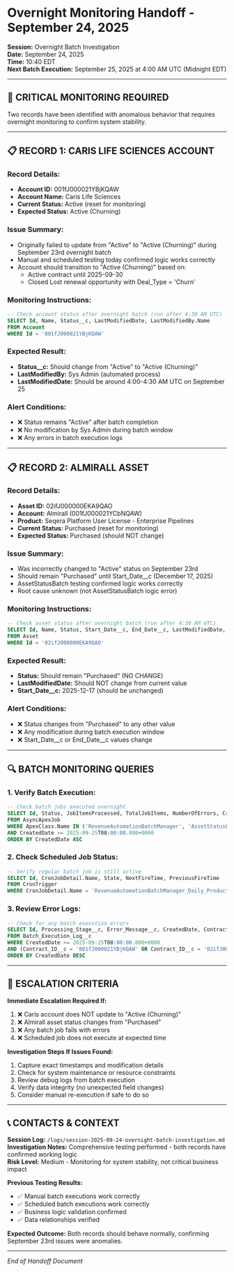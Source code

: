 # Overnight Monitoring Handoff - September 24, 2025

**Session:** Overnight Batch Investigation  
**Date:** September 24, 2025  
**Time:** 10:40 EDT  
**Next Batch Execution:** September 25, 2025 at 4:00 AM UTC (Midnight EDT)

---

## 🎯 **CRITICAL MONITORING REQUIRED**

Two records have been identified with anomalous behavior that requires overnight monitoring to confirm system stability.

---

## 📋 **RECORD 1: CARIS LIFE SCIENCES ACCOUNT**

### **Record Details:**
- **Account ID:** 001fJ000021YBjKQAW
- **Account Name:** Caris Life Sciences
- **Current Status:** Active (reset for monitoring)
- **Expected Status:** Active (Churning)

### **Issue Summary:**
- Originally failed to update from "Active" to "Active (Churning)" during September 23rd overnight batch
- Manual and scheduled testing today confirmed logic works correctly
- Account should transition to "Active (Churning)" based on:
  - Active contract until 2025-09-30
  - Closed Lost renewal opportunity with Deal_Type = 'Churn'

### **Monitoring Instructions:**
```sql
-- Check account status after overnight batch (run after 4:30 AM UTC)
SELECT Id, Name, Status__c, LastModifiedDate, LastModifiedBy.Name 
FROM Account 
WHERE Id = '001fJ000021YBjKQAW'
```

### **Expected Result:**
- **Status__c:** Should change from "Active" to "Active (Churning)"
- **LastModifiedBy:** Sys Admin (automated process)
- **LastModifiedDate:** Should be around 4:00-4:30 AM UTC on September 25

### **Alert Conditions:**
- ❌ Status remains "Active" after batch completion
- ❌ No modification by Sys Admin during batch window
- ❌ Any errors in batch execution logs

---

## 📋 **RECORD 2: ALMIRALL ASSET**

### **Record Details:**
- **Asset ID:** 02ifJ000000EKA9QAO
- **Account:** Almirall (001fJ000021YCbNQAW)
- **Product:** Seqera Platform User License - Enterprise Pipelines
- **Current Status:** Purchased (reset for monitoring)
- **Expected Status:** Purchased (should NOT change)

### **Issue Summary:**
- Was incorrectly changed to "Active" status on September 23rd
- Should remain "Purchased" until Start_Date__c (December 17, 2025)
- AssetStatusBatch testing confirmed logic works correctly
- Root cause unknown (not AssetStatusBatch logic error)

### **Monitoring Instructions:**
```sql
-- Check asset status after overnight batch (run after 4:30 AM UTC)
SELECT Id, Name, Status, Start_Date__c, End_Date__c, LastModifiedDate, LastModifiedBy.Name 
FROM Asset 
WHERE Id = '02ifJ000000EKA9QAO'
```

### **Expected Result:**
- **Status:** Should remain "Purchased" (NO CHANGE)
- **LastModifiedDate:** Should NOT change from current value
- **Start_Date__c:** 2025-12-17 (should be unchanged)

### **Alert Conditions:**
- ❌ Status changes from "Purchased" to any other value
- ❌ Any modification during batch execution window
- ❌ Start_Date__c or End_Date__c values change

---

## 🔍 **BATCH MONITORING QUERIES**

### **1. Verify Batch Execution:**
```sql
-- Check batch jobs executed overnight
SELECT Id, Status, JobItemsProcessed, TotalJobItems, NumberOfErrors, CreatedDate, CompletedDate
FROM AsyncApexJob 
WHERE ApexClass.Name IN ('RevenueAutomationBatchManager', 'AssetStatusBatch', 'ContractRevenueBatch', 'AccountRollupBatch')
AND CreatedDate >= 2025-09-25T08:00:00.000+0000
ORDER BY CreatedDate ASC
```

### **2. Check Scheduled Job Status:**
```sql
-- Verify regular batch job is still active
SELECT Id, CronJobDetail.Name, State, NextFireTime, PreviousFireTime
FROM CronTrigger 
WHERE CronJobDetail.Name = 'RevenueAutomationBatchManager_Daily_Production'
```

### **3. Review Error Logs:**
```sql
-- Check for any batch execution errors
SELECT Id, Processing_Stage__c, Error_Message__c, CreatedDate, Contract_ID__c
FROM Batch_Execution_Log__c 
WHERE CreatedDate >= 2025-09-25T08:00:00.000+0000
AND (Contract_ID__c = '001fJ000021YBjKQAW' OR Contract_ID__c = '02ifJ000000EKA9QAO' OR Processing_Stage__c = 'FAILED')
ORDER BY CreatedDate DESC
```

---

## 🚨 **ESCALATION CRITERIA**

**Immediate Escalation Required If:**
1. ❌ Caris account does NOT update to "Active (Churning)" 
2. ❌ Almirall asset status changes from "Purchased"
3. ❌ Any batch job fails with errors
4. ❌ Scheduled job does not execute at expected time

**Investigation Steps If Issues Found:**
1. Capture exact timestamps and modification details
2. Check for system maintenance or resource constraints
3. Review debug logs from batch execution
4. Verify data integrity (no unexpected field changes)
5. Consider manual re-execution if safe to do so

---

## 📞 **CONTACTS & CONTEXT**

**Session Log:** `/logs/session-2025-09-24-overnight-batch-investigation.md`  
**Investigation Notes:** Comprehensive testing performed - both records have confirmed working logic  
**Risk Level:** Medium - Monitoring for system stability, not critical business impact

**Previous Testing Results:**
- ✅ Manual batch executions work correctly
- ✅ Scheduled batch executions work correctly  
- ✅ Business logic validation confirmed
- ✅ Data relationships verified

**Expected Outcome:** Both records should behave normally, confirming September 23rd issues were anomalies.

---

*End of Handoff Document*
